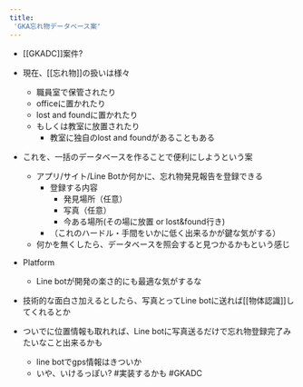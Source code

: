 ```yaml
---
title:
 'GKA忘れ物データベース案'
---
```


- [[GKADC]]案件?

- 現在、[[忘れ物]]の扱いは様々
    - 職員室で保管されたり
    - officeに置かれたり
    - lost and foundに置かれたり
    - もしくは教室に放置されたり
        - 教室に独自のlost and foundがあることもある

- これを、一括のデータベースを作ることで便利にしようという案
    - アプリ/サイト/Line Botか何かに、忘れ物発見報告を登録できる
        - 登録する内容
            - 発見場所（任意）
            - 写真（任意）
            - 今ある場所(その場に放置 or lost&found行き)
        - （これのハードル・手間をいかに低く出来るかが鍵な気がする）
    - 何かを無くしたら、データベースを照会すると見つかるかもという感じ

- Platform
    - Line botが開発の楽さ的にも最適な気がするな

- 技術的な面白さ加えるとしたら、写真とってLine botに送れば[[物体認識]]してくれるとか
- ついでに位置情報も取れれば、Line botに写真送るだけで忘れ物登録完了みたいなこと出来るかも
    - line botでgps情報はきついか
    - いや、いけるっぽい?
#実装するかも #GKADC
